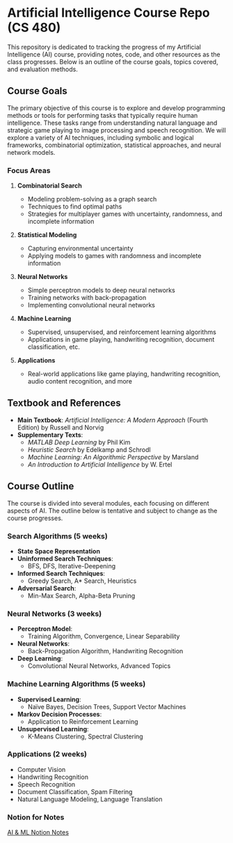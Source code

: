 # Artificial Intelligence Course Repo (CS 480)
This repository is dedicated to tracking the progress of my Artificial Intelligence (AI) course, providing notes, code, and other resources as the class progresses. Below is an outline of the course goals, topics covered, and evaluation methods.

## Course Goals
The primary objective of this course is to explore and develop programming methods or tools for performing tasks that typically require human intelligence. These tasks range from understanding natural language and strategic game playing to image processing and speech recognition. We will explore a variety of AI techniques, including symbolic and logical frameworks, combinatorial optimization, statistical approaches, and neural network models.

### Focus Areas

1. **Combinatorial Search**
   - Modeling problem-solving as a graph search
   - Techniques to find optimal paths
   - Strategies for multiplayer games with uncertainty, randomness, and incomplete information

2. **Statistical Modeling**
   - Capturing environmental uncertainty
   - Applying models to games with randomness and incomplete information

3. **Neural Networks**
   - Simple perceptron models to deep neural networks
   - Training networks with back-propagation
   - Implementing convolutional neural networks

4. **Machine Learning**
   - Supervised, unsupervised, and reinforcement learning algorithms
   - Applications in game playing, handwriting recognition, document classification, etc.

5. **Applications**
   - Real-world applications like game playing, handwriting recognition, audio content recognition, and more

## Textbook and References

- **Main Textbook**: *Artificial Intelligence: A Modern Approach* (Fourth Edition) by Russell and Norvig
- **Supplementary Texts**:
  - *MATLAB Deep Learning* by Phil Kim
  - *Heuristic Search* by Edelkamp and Schrodl
  - *Machine Learning: An Algorithmic Perspective* by Marsland
  - *An Introduction to Artificial Intelligence* by W. Ertel

## Course Outline

The course is divided into several modules, each focusing on different aspects of AI. The outline below is tentative and subject to change as the course progresses.

### Search Algorithms (5 weeks)
- **State Space Representation**
- **Uninformed Search Techniques**:
  - BFS, DFS, Iterative-Deepening
- **Informed Search Techniques**:
  - Greedy Search, A* Search, Heuristics
- **Adversarial Search**:
  - Min-Max Search, Alpha-Beta Pruning

### Neural Networks (3 weeks)
- **Perceptron Model**:
  - Training Algorithm, Convergence, Linear Separability
- **Neural Networks**:
  - Back-Propagation Algorithm, Handwriting Recognition
- **Deep Learning**:
  - Convolutional Neural Networks, Advanced Topics

### Machine Learning Algorithms (5 weeks)
- **Supervised Learning**:
  - Naïve Bayes, Decision Trees, Support Vector Machines
- **Markov Decision Processes**:
  - Application to Reinforcement Learning
- **Unsupervised Learning**:
  - K-Means Clustering, Spectral Clustering

### Applications (2 weeks)
- Computer Vision
- Handwriting Recognition
- Speech Recognition
- Document Classification, Spam Filtering
- Natural Language Modeling, Language Translation



### Notion for Notes
[AI & ML Notion Notes](https://www.notion.so/Machine-Learning-e7186633824b411da9ba3649bda5e859)
